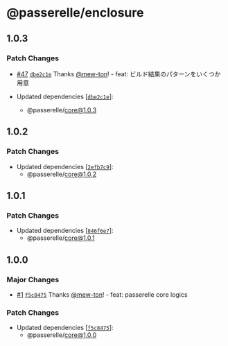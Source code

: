 # @passerelle/enclosure

## 1.0.3

### Patch Changes

- [#47](https://github.com/hacomono-lib/passerelle/pull/47) [`dbe2c1e`](https://github.com/hacomono-lib/passerelle/commit/dbe2c1e72e0ab32299f5818956f3f39cbaa8ac16) Thanks [@mew-ton](https://github.com/mew-ton)! - feat: ビルド結果のパターンをいくつか用意

- Updated dependencies [[`dbe2c1e`](https://github.com/hacomono-lib/passerelle/commit/dbe2c1e72e0ab32299f5818956f3f39cbaa8ac16)]:
  - @passerelle/core@1.0.3

## 1.0.2

### Patch Changes

- Updated dependencies [[`2efb7c9`](https://github.com/hacomono-lib/passerelle/commit/2efb7c9979cd6e5cbe978598127bbee6feaf483d)]:
  - @passerelle/core@1.0.2

## 1.0.1

### Patch Changes

- Updated dependencies [[`846f6e7`](https://github.com/hacomono-lib/passerelle/commit/846f6e768c67131e9dcef48e5fe5b08f2a4eb600)]:
  - @passerelle/core@1.0.1

## 1.0.0

### Major Changes

- [#1](https://github.com/hacomono-lib/passerelle/pull/1) [`f5c8475`](https://github.com/hacomono-lib/passerelle/commit/f5c8475cee46dc271f45d36b3905f13789f5749a) Thanks [@mew-ton](https://github.com/mew-ton)! - feat: passerelle core logics

### Patch Changes

- Updated dependencies [[`f5c8475`](https://github.com/hacomono-lib/passerelle/commit/f5c8475cee46dc271f45d36b3905f13789f5749a)]:
  - @passerelle/core@1.0.0
